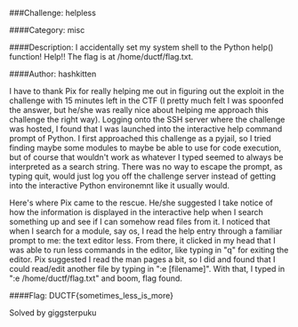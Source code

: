 ###Challenge: helpless

####Category: misc 

####Description: I accidentally set my system shell to the Python help() function! Help!! The flag is at /home/ductf/flag.txt.

####Author: hashkitten

I have to thank Pix for really helping me out in figuring out the exploit in the challenge with 15 minutes left in the CTF (I pretty much felt I was spoonfed the answer, but he/she was really nice about helping me approach this challenge the right way). Logging onto the SSH server where the challenge was hosted, I found that I was launched into the interactive help command prompt of Python. I first approached this challenge as a pyjail, so I tried finding maybe some modules to maybe be able to use for code execution, but of course that wouldn't work as whatever I typed seemed to always be interpreted as a search string. There was no way to escape the prompt, as typing quit, would just log you off the challenge server instead of getting into the interactive Python environemnt like it usually would.

Here's where Pix came to the rescue. He/she suggested I take notice of how the information is displayed in the interactive help when I search something up and see if I can somehow read files from it. I noticed that when I search for a module, say os, I read the help entry through a familiar prompt to me: the text editor less. From there, it clicked in my head that I was able to run less commands in the editor, like typing in "q" for exiting the editor. Pix suggested I read the man pages a bit, so I did and found that I could read/edit another file by typing in ":e \[filename\]". With that, I typed in ":e /home/ductf/flag.txt" and boom, flag found.

####Flag: DUCTF{sometimes_less_is_more}

Solved by giggsterpuku
